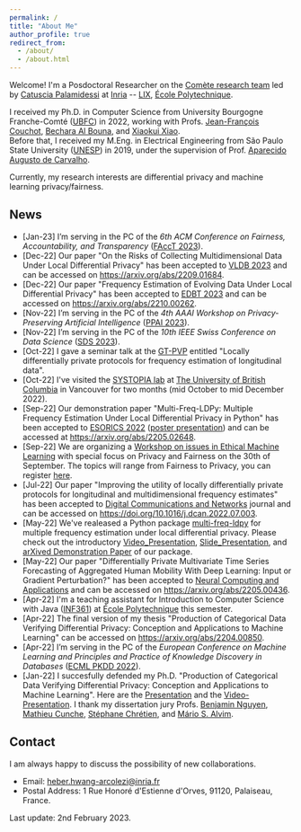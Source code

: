 ```yaml
---
permalink: /
title: "About Me"
author_profile: true
redirect_from: 
  - /about/
  - /about.html
---
```


Welcome! I'm a Posdoctoral Researcher on the [Comète research team](https://team.inria.fr/Comete/) led by [Catuscia Palamidessi](http://www.lix.polytechnique.fr/Labo/Catuscia.Palamidessi/) at [Inria](https://www.inria.fr/en) -- [LIX](https://www.lix.polytechnique.fr/), [École Polytechnique](https://www.polytechnique.edu/en). 

I received my Ph.D. in Computer Science from University Bourgogne Franche-Comté ([UBFC](https://spim.ubfc.fr/en/)) in 2022, working with Profs. [Jean-François Couchot](https://members.femto-st.fr/jf-couchot/en), [Bechara Al Bouna](https://www.linkedin.com/in/bechara-al-bouna-aa94927/?originalSubdomain=lb), and [Xiaokui Xiao](https://www.comp.nus.edu.sg/~xiaoxk/).\
Before that, I received my M.Eng. in Electrical Engineering from São Paulo State University ([UNESP](https://www.feis.unesp.br/#!/ppgee)) in 2019, under the supervision of Prof. [Aparecido Augusto de Carvalho](http://lattes.cnpq.br/0250066159980825). 

Currently, my research interests are differential privacy and machine learning privacy/fairness. 

## News
* [Jan-23] I’m serving in the PC of the *6th ACM Conference on Fairness, Accountability, and Transparency* ([FAccT 2023](https://facctconference.org/2023/index.html)).
* [Dec-22] Our paper "On the Risks of Collecting Multidimensional Data Under Local Differential Privacy" has been accepted to [VLDB 2023](https://vldb.org/2023/) and can be accessed on <https://arxiv.org/abs/2209.01684>.
* [Dec-22] Our paper "Frequency Estimation of Evolving Data Under Local Differential Privacy" has been accepted to [EDBT 2023](http://edbticdt2023.cs.uoi.gr/?contents=main.html) and can be accessed on <https://arxiv.org/abs/2210.00262>.
* [Nov-22] I’m serving in the PC of the *4th AAAI Workshop on Privacy-Preserving Artificial Intelligence* ([PPAI 2023](https://aaai-ppai23.github.io/#pc)).
* [Nov-22] I’m serving in the PC of the *10th IEEE Swiss Conference on Data Science* ([SDS 2023](https://sds2023.ch/)).
* [Oct-22] I gave a seminar talk at the [GT-PVP](https://www.univ-orleans.fr/lifo/evenements/GT-PVP/?page_id=45) entitled "Locally differentially private protocols for frequency estimation of longitudinal data".
* [Oct-22] I've visited the [SYSTOPIA lab](https://systopia.cs.ubc.ca/) at [The University of British Columbia](https://www.ubc.ca/) in Vancouver for two months (mid October to mid December 2022). 
* [Sep-22] Our demonstration paper "Multi-Freq-LDPy: Multiple Frequency Estimation Under Local Differential Privacy in Python" has been accepted to [ESORICS 2022](https://doi.org/10.1007/978-3-031-17143-7_40) ([poster presentation](http://hharcolezi.github.io/files/2022_Multi_Freq_LDPy_Poster.pdf)) and can be accessed at <https://arxiv.org/abs/2205.02648>. 
* [Sep-22] We are organizing a [Workshop on issues in Ethical Machine Learning](https://www.lix.polytechnique.fr/ethicalai/Home.html) with special focus on Privacy and Fairness on the 30th of September. The topics will range from Fairness to Privacy, you can register [here](https://docs.google.com/forms/d/e/1FAIpQLSchIdGKZC3ARCG13oz-DXwugw8x_cj3r2DXaeZ4fm-Q4UPR5Q/viewform).
* [Jul-22] Our paper "Improving the utility of locally differentially private protocols for longitudinal and multidimensional frequency estimates" has been accepted to [Digital Communications and Networks](https://www.keaipublishing.com/en/journals/digital-communications-and-networks/) journal and can be accessed on <https://doi.org/10.1016/j.dcan.2022.07.003>.
* [May-22] We've realeased a Python package [multi-freq-ldpy](https://github.com/hharcolezi/multi-freq-ldpy) for multiple frequency estimation under local differential privacy. Please check out the introductory [Video_Presentation](https://screencast-o-matic.com/watch/c3hhQYVYNDi), [Slide_Presentation](http://hharcolezi.github.io/files/2022_Multi_Freq_LDPy_Presentation.pdf), and [arXived Demonstration Paper](https://arxiv.org/abs/2205.02648) of our package.
* [May-22] Our paper "Differentially Private Multivariate Time Series Forecasting of Aggregated Human Mobility With Deep Learning: Input or Gradient Perturbation?" has been accepted to [Neural Computing and Applications](https://doi.org/10.1007/s00521-022-07393-0) and can be accessed on <https://arxiv.org/abs/2205.00436>.
* [Apr-22] I'm a teaching assistant for Introduction to Computer Science with Java ([INF361](https://synapses.polytechnique.fr/catalogue/2020-2021/ue/138/INF361-introduction-a-l-informatique?from=D1)) at [École Polytechnique](https://www.polytechnique.edu/en) this semester.
* [Apr-22] The final version of my thesis "Production of Categorical Data Verifying Differential Privacy: Conception and Applications to Machine Learning" can be accessed on <https://arxiv.org/abs/2204.00850>.
* [Apr-22] I’m serving in the PC of the *European Conference on Machine Learning and Principles and Practice of Knowledge Discovery in Databases* ([ECML PKDD 2022](https://2022.ecmlpkdd.org/)).
* [Jan-22] I succesfully defended my Ph.D. "Production of Categorical Data Verifying Differential Privacy: Conception and Applications to Machine Learning". Here are the [Presentation](http://hharcolezi.github.io/files/2022_HHA_Thesis_UBFC_Presentation.pdf) and the [Video-Presentation](https://screencast-o-matic.com/watch/c3fnIPVqTTc). I thank my dissertation jury Profs. [Benjamin Nguyen](https://www.benjamin-nguyen.fr/home/index.php?title=Accueil), [Mathieu Cunche](https://perso.citi-lab.fr/mcunche/), [Stéphane Chrétien](https://sites.google.com/site/stephanegchretien/home), and [Mário S. Alvim](https://homepages.dcc.ufmg.br/~msalvim/). 

## Contact

I am always happy to discuss the possibility of new collaborations.

* Email: heber.hwang-arcolezi@inria.fr
* Postal Address: 1 Rue Honoré d'Estienne d'Orves, 91120, Palaiseau, France.

Last update: 2nd February 2023.
